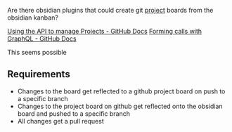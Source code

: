 Are there obsidian plugins that could create git [project](../project.md) boards from the obsidian kanban?

[Using the API to manage Projects - GitHub Docs](https://docs.github.com/en/issues/planning-and-tracking-with-projects/automating-your-project/using-the-api-to-manage-projects)
[Forming calls with GraphQL - GitHub Docs](https://docs.github.com/en/graphql/guides/forming-calls-with-graphql#about-mutations)

This seems possible

## Requirements

- Changes to the board get reflected to a github project board on push to a specific branch
- Changes to the project board on github get reflected onto the obsidian board and pushed to a specific branch
- All changes get a pull request